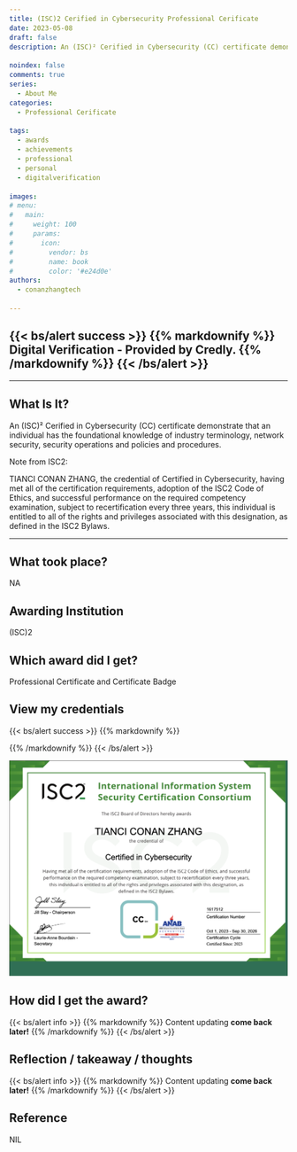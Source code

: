 ```yaml
---
title: (ISC)2 Cerified in Cybersecurity Professional Cerificate
date: 2023-05-08
draft: false
description: An (ISC)² Cerified in Cybersecurity (CC) certificate demonstrate that an individual has the foundational knowledge of industry terminology, network security, security operations and policies and procedures.

noindex: false
comments: true
series:
  - About Me
categories:
  - Professional Cerificate
  
tags:
  - awards
  - achievements
  - professional
  - personal
  - digitalverification

images:
# menu:
#   main:
#     weight: 100
#     params:
#       icon:
#         vendor: bs
#         name: book
#         color: '#e24d0e'
authors:
  - conanzhangtech

---
```

{{< bs/alert success >}}
{{% markdownify %}}
Digital Verification - Provided by Credly.
{{% /markdownify %}}
{{< /bs/alert >}}
---
---
## What Is It?

An (ISC)² Cerified in Cybersecurity (CC) certificate demonstrate that an individual has the foundational knowledge of industry terminology, network security, security operations and policies and procedures.

Note from ISC2: 

TIANCI CONAN ZHANG, the credential of Certified in Cybersecurity, having met all of the certification requirements, adoption of the ISC2 Code of Ethics, and successful performance on the required competency examination, subject to recertification every three years, this individual is entitled to all of the rights and privileges associated with this designation, as defined in the ISC2 Bylaws.

---

## What took place?

NA

## Awarding Institution

(ISC)2

## Which award did I get?

Professional Certificate and Certificate Badge

## View my credentials
{{< bs/alert success >}}
{{% markdownify %}}
<div data-iframe-width="150" data-iframe-height="270" data-share-badge-id="7e9ce762-1eca-4787-9cff-6639c91cd3c6" data-share-badge-host="https://www.credly.com"></div><script type="text/javascript" async src="//cdn.credly.com/assets/utilities/embed.js"></script>
{{% /markdownify %}}
{{< /bs/alert >}}

![(ISC)2 Cerified in Cybersecurity Professional Cerificate](credential1.jpg)

## How did I get the award?

{{< bs/alert info >}}
{{% markdownify %}}
Content updating **come back later!**
{{% /markdownify %}}
{{< /bs/alert >}}

## Reflection / takeaway / thoughts

{{< bs/alert info >}}
{{% markdownify %}}
Content updating **come back later!**
{{% /markdownify %}}
{{< /bs/alert >}}


## Reference

NIL



